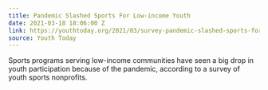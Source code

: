 ```yaml
---
title: Pandemic Slashed Sports For Low-income Youth
date: 2021-03-18 18:06:00 Z
link: https://youthtoday.org/2021/03/survey-pandemic-slashed-sports-for-low-income-youth/
source: Youth Today
---
```


Sports programs serving low-income communities have seen a big drop in youth participation because of the pandemic, according to a survey of youth sports nonprofits.
